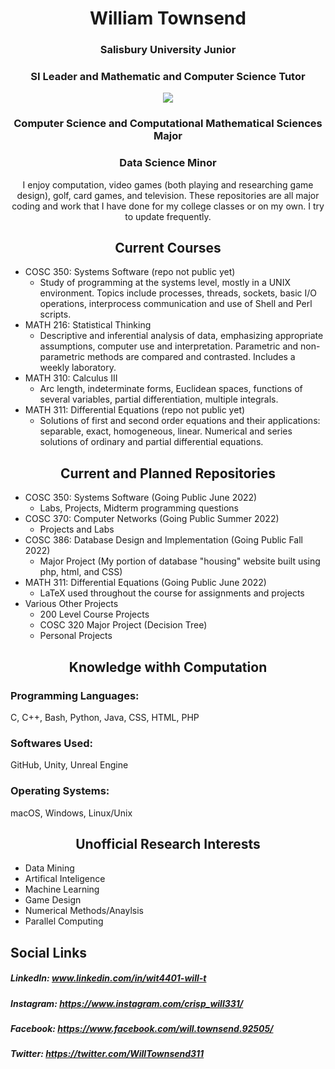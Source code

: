 <h1 align="center">William Townsend</h1>

<h3 align="center">Salisbury University Junior</h3>

<h3 align="center">SI Leader and Mathematic and Computer Science Tutor</h3>

<p align="center">
  <img src="https://contracting.ggibuilds.com/wp-content/uploads/2019/03/SU_Logo_color.jpg?raw=true"/>
</p>

<h3 align="center">Computer Science and Computational Mathematical Sciences Major</h3>

<h3 align="center">Data Science Minor</h3>

<div align="center">I enjoy computation, video games (both playing and researching game design), golf, card games, and television. These repositories are all major coding and work that I have done for my college classes or on my own. I try to update frequently.</div>

<h2 align="center">Current Courses</h2>

* COSC 350: Systems Software (repo not public yet)
  * Study of programming at the systems level, mostly in a UNIX environment. Topics include processes, threads, sockets, basic I/O operations, interprocess communication and use of Shell and Perl scripts. 
* MATH 216: Statistical Thinking
  * Descriptive and inferential analysis of data, emphasizing appropriate assumptions, computer use and interpretation. Parametric and non-parametric methods are compared and contrasted. Includes a weekly laboratory.
* MATH 310: Calculus III
  * Arc length, indeterminate forms, Euclidean spaces, functions of several variables, partial differentiation, multiple integrals.  
* MATH 311: Differential Equations (repo not public yet)
  *	 Solutions of first and second order equations and their applications: separable, exact, homogeneous, linear. Numerical and series solutions of ordinary and partial differential equations.

<h2 align="center">Current and Planned Repositories</h2>

* COSC 350: Systems Software (Going Public June 2022)
  * Labs, Projects, Midterm programming questions
* COSC 370: Computer Networks (Going Public Summer 2022)
  * Projects and Labs
* COSC 386: Database Design and Implementation (Going Public Fall 2022)
  * Major Project (My portion of database "housing" website built using php, html, and CSS)
* MATH 311: Differential Equations (Going Public June 2022)
  * LaTeX used throughout the course for assignments and projects
* Various Other Projects
  * 200 Level Course Projects
  * COSC 320 Major Project (Decision Tree)
  * Personal Projects

<h2 align="center">Knowledge withh Computation</h2>

### Programming Languages: 
C, C++, Bash, Python, Java, CSS, HTML, PHP
### Softwares Used: 
GitHub, Unity, Unreal Engine
### Operating Systems:
macOS, Windows, Linux/Unix

<h2 align="center">Unofficial Research Interests</h2>

* Data Mining
* Artifical Inteligence
* Machine Learning
* Game Design
* Numerical Methods/Anaylsis
* Parallel Computing

## Social Links
##### LinkedIn: www.linkedin.com/in/wit4401-will-t 
##### Instagram: https://www.instagram.com/crisp_will331/ 
##### Facebook: https://www.facebook.com/will.townsend.92505/ 
##### Twitter: https://twitter.com/WillTownsend311
